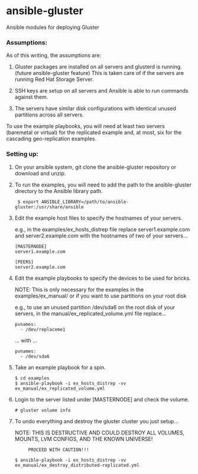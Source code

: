 ansible-gluster
===============

Ansible modules for deploying Gluster

### Assumptions:

As of this writing, the assumptions are:

1. Gluster packages are installed on all servers and glusterd is running. (future ansible-gluster feature)
      This is taken care of if the servers are running Red Hat Storage Server.

2. SSH keys are setup on all servers and Ansible is able to run commands against them.

3. The servers have similar disk configurations with identical unused partitions across all servers.

To use the example playbooks, you will need at least two servers (baremetal or virtual) for the replicated example and, at most, six for the cascading geo-replication examples.

### Setting up:

1. On your ansible system, git clone the ansible-gluster repository or download and unzip.

2. To run the examples, you will need to add the path to the ansible-gluster directory to the Ansible library path.

    ```
     $ export ANSIBLE_LIBRARY=/path/to/ansible-gluster:/usr/share/ansible
    ```

3. Edit the example host files to specify the hostnames of your servers.

      e.g., in the examples/ex_hosts_distrep file replace server1.example.com and server2.example.com with the hostnames of two of your servers...

    ```
    [MASTERNODE]
    server1.example.com

    [PEERS]
    server2.example.com
    ```

4. Edit the example playbooks to specify the devices to be used for bricks.

    NOTE: This is only necessary for the examples in the examples/ex_manual/ or if you want to use partitions on your root disk

    e.g., to use an unused partition /dev/sda6 on the root disk of your servers, in the manual/ex_replicated_volume.yml file replace...

    ```
    pvnames:
      - /dev/replaceme1
    ```

    ... with ...

    ```
    pvnames:
      - /dev/sda6
    ```

5. Take an example playbook for a spin.

    ```
    $ cd examples
    $ ansible-playbook -i ex_hosts_distrep -vv ex_manual/ex_replicated_volume.yml
    ```

6. Login to the server listed under [MASTERNODE] and check the volume.

    ```
    # gluster volume info
    ```

7. To undo everything and destroy the gluster cluster you just setup...

    NOTE: THIS IS DESTRUCTIVE AND COULD DESTROY ALL VOLUMES, MOUNTS, LVM CONFIGS, AND THE KNOWN UNIVERSE!

            PROCEED WITH CAUTION!!!

    ```
    $ ansible-playbook -i ex_hosts_distrep -vv ex_manual/ex_destroy_distributed-replicated.yml
    ```


